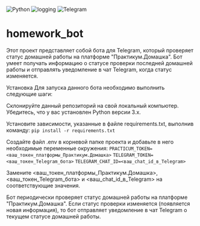 ![Python](https://img.shields.io/badge/Python-blue)
![logging](https://img.shields.io/badge/Logging-blueviolet)
![Telegram](https://img.shields.io/badge/Telegram-Integration-blue)

# homework_bot
Этот проект представляет собой бота для Telegram, который проверяет статус домашней работы на платформе "Практикум.Домашка". Бот умеет получать информацию о статусе проверки последней домашней работы и отправлять уведомление в чат Telegram, когда статус изменяется.

Установка
Для запуска данного бота необходимо выполнить следующие шаги:

Склонируйте данный репозиторий на свой локальный компьютер.
Убедитесь, что у вас установлен Python версии 3.x.

Установите зависимости, указанные в файле requirements.txt, выполнив команду:
```pip install -r requirements.txt```

Создайте файл .env в корневой папке проекта и добавьте в него необходимые переменные окружения:
```PRACTICUM_TOKEN=<ваш_токен_платформы_Практикум.Домашка>```
```TELEGRAM_TOKEN=<ваш_токен_Telegram_бота>```
```TELEGRAM_CHAT_ID=<ваш_chat_id_в_Telegram>```

Замените <ваш_токен_платформы_Практикум.Домашка>, <ваш_токен_Telegram_бота> и <ваш_chat_id_в_Telegram> на соответствующие значения.

Бот периодически проверяет статус домашней работы на платформе "Практикум.Домашка". Если статус проверки изменяется (появляется новая информация), то бот отправляет уведомление в чат Telegram о текущем статусе домашней работы.
